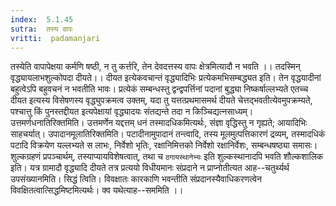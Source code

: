 ```yaml
---
index:  5.1.45
sutra:  तस्य वापः
vritti:  padamanjari
---
```


तस्येति वापापेक्षया कर्मणि षष्ठी, न तु कर्त्तरि, तेन देवदत्तस्य वापः क्षेत्रमित्यादौ न भवति ।।
तदस्मिन् वृद्ध्यायलाभशुल्कोपदा दीयते।। दीयत इत्येकवचान्तं वृद्ध्यादिभिः प्रत्येकमभिसम्बद्ध्यत इति। तेन वृद्धयादीनां बहुत्वेऽपि बहुवचनं न भवतीति भावः। प्रत्येकं सम्बन्धस्तु द्वन्द्वपर्त्तिनां पदानां बुद्ध्या निष्कर्षाल्लभ्यते एतच्च दीयत इत्यस्य विसेषणस्य वृद्ध्युपक्रमत्व उक्तम्, यदा तु यत्तत्प्रथमासमर्थ दीयते चेत्तद्भवतीत्येवमुपक्रम्यते, पश्चात्तु किं पुनस्तद्दीयत इत्यपेक्षायां वृद्ध्यादयः संतद्यन्ते तदा न किञ्चिद्यत्नसाध्यम्। उत्तमर्णधनातिरिक्तमिति। उत्तमर्णेन यद्दत्तम् धनं तस्मादधिकमित्यर्थः, संज्ञा वृद्धिस्तु न गृह्यते; आयादिभिः साहचर्यात्। उपादानमूलातिरिक्तमिति। पटादीनामुपादानं तन्त्वादि, तस्य मूलमुत्पत्तिकारणं द्रव्यम्, तस्मादधिकं पटादि विक्रयेण यल्लभ्यते स लाभः, निर्वेशो भृतिः, रक्षानिमित्तको निर्वेशो रक्षानिर्वेशः, सम्बन्धषष्ठ्या समासः। शुल्कग्रहणं प्रपञ्चार्थम्, तस्याप्यायविशेषत्वात्, तथा च `ठगायस्थानेभ्यः` इति शुल्कस्थानादपि भवति शौल्कशालिक इति। यत्र ग्रामादौ वृद्ध्यादि दीयते तत्र प्रत्ययो विधीयमानः संप्रदाने न प्राप्नोतीत्यत आह--चतुर्थ्यर्थ उपसंख्यानमिति। सिद्धं त्विति। विवक्षातः कारकाणि भवन्तीति संप्रदानस्यैवाधिकरणत्वेन विवक्षितत्वात्सिद्धमिष्टमित्यर्थः। क्व यथेत्याह--सममिति ।।

